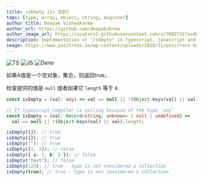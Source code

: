 ```yaml
---
title: isEmpty [is 空的]
tags: [type, array, object, string, beginner]
author_title: Deepak Vishwakarma
author_url: https://github.com/deepakshrma
author_image_url: https://avatars2.githubusercontent.com/u/7682731?s=400
description: Implementation of "isEmpty" in typescript, javascript and deno.
image: https://www.positronx.io/wp-content/uploads/2018/11/positronx-banner-1152-1.jpg
---
```


![TS](https://img.shields.io/badge/supports-typescript-blue.svg?style=flat-square)
![JS](https://img.shields.io/badge/supports-javascript-yellow.svg?style=flat-square)
![Deno](https://img.shields.io/badge/supports-deno-green.svg?style=flat-square)

如果A值是一个空对象，集合，则返回true。

检查提供的值是 `null` 或者如果它 `length` 等于 `0`.

```ts title="typescript"
const isEmpty = (val: any) => val == null || !(Object.keys(val) || val).length;

// If typescript compiler is yelling because of the type `any`
const isEmpty = (val: Record<string, unknown> | null | undefined) =>
  val == null || !(Object.keys(val) || val).length;
```

```ts title="typescript"
isEmpty([]); // true
isEmpty({}); // true
isEmpty(""); // true
isEmpty([1, 2]); // false
isEmpty({ a: 1, b: 2 }); // false
isEmpty("text"); // false
isEmpty(123); // true - type is not considered a collection
isEmpty(true); // true - type is not considered a collection
```
